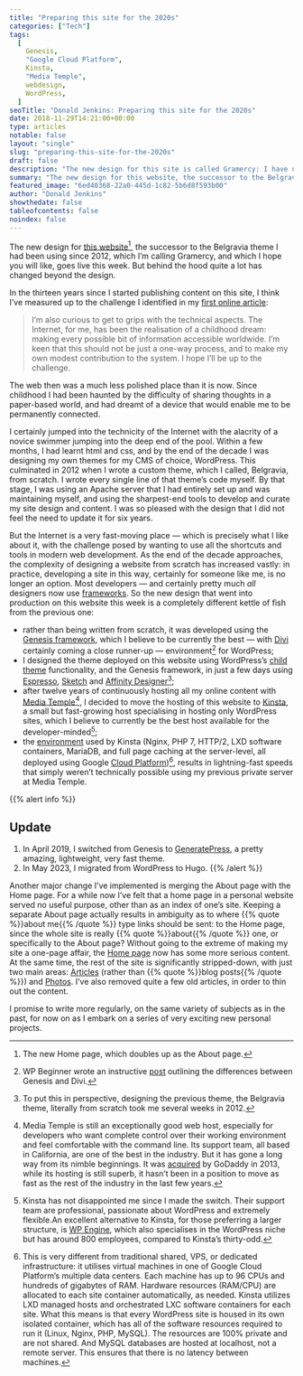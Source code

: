 ```yaml
---
title: "Preparing this site for the 2020s"
categories: ["Tech"]
tags:
  [
    Genesis,
    "Google Cloud Platform",
    Kinsta,
    "Media Temple",
    webdesign,
    WordPress,
  ]
seoTitle: "Donald Jenkins: Preparing this site for the 2020s"
date: 2018-11-29T14:21:00+00:00
type: articles
notable: false
layout: "single"
slug: "preparing-this-site-for-the-2020s"
draft: false
description: "The new design for this site is called Gramercy: I have used a framework for the design and simplified the content, with the biggest change being the merging of the Home page and the About page"
summary: "The new design for this website, the successor to the Belgravia theme I had been using since 2012, which I’m calling Gramercy, and which I hope you will like, goes live this week. But behind the hood quite a lot has changed beyond the design. Instead of writing all the code from scratch, this time, I have used a framework for the design and simplified the content, with the biggest change being the merging of the Home page and the About page."
featured_image: "6ed40368-22a0-445d-1c82-5b6d8f593b00"
author: "Donald Jenkins"
showthedate: false
tableofcontents: false
noindex: false
---
```


The new design for [this website](/)[^1], the successor to the Belgravia theme I had been using since 2012, which I’m calling Gramercy, and which I hope you will like, goes live this week. But behind the hood quite a lot has changed beyond the design.

In the thirteen years since I started publishing content on this site, I think I’ve measured up to the challenge I identified in my [first online article](/why-ive-decided-to-keep-a-blog/):

> I’m also curious to get to grips with the technical aspects. The Internet, for me, has been the realisation of a childhood dream: making every possible bit of information accessible worldwide. I’m keen that this should not be just a one-way process, and to make my own modest contribution to the system. I hope I’ll be up to the challenge.

The web then was a much less polished place than it is now. Since childhood I had been haunted by the difficulty of sharing thoughts in a paper-based world, and had dreamt of a device that would enable me to be permanently connected.

I certainly jumped into the technicity of the Internet with the alacrity of a novice swimmer jumping into the deep end of the pool. Within a few months, I had learnt html and css, and by the end of the decade I was designing my own themes for my CMS of choice, WordPress. This culminated in 2012 when I wrote a custom theme, which I called, Belgravia, from scratch. I wrote every single line of that theme’s code myself. By that stage, I was using an Apache server that I had entirely set up and was maintaining myself, and using the sharpest-end tools to develop and curate my site design and content. I was so pleased with the design that I did not feel the need to update it for six years.

But the Internet is a very fast-moving place — which is precisely what I like about it, with the challenge posed by wanting to use all the shortcuts and tools in modern web development. As the end of the decade approaches, the complexity of designing a website from scratch has increased vastly: in practice, developing a site in this way, certainly for someone like me, is no longer an option. Most developers — and certainly pretty much _all_ designers now use [frameworks](https://en.wikipedia.org/wiki/Web_framework). So the new design that went into production on this website this week is a completely different kettle of fish from the previous one:

- rather than being written from scratch, it was developed using the [Genesis framework](https://my.studiopress.com/themes/genesis/), which I believe to be currently the best — with [Divi](https://www.elegantthemes.com/documentation/developers/divi-development-environment/) certainly coming a close runner-up — environment[^2] for WordPress;
- I designed the theme deployed on this website using WordPress’s [child theme](https://codex.wordpress.org/Child_Themes) functionality, and the Genesis framework, in just a few days using [Espresso](https://espressoapp.com), [Sketch](https://www.sketchapp.com) and [Affinity Designer](https://affinity.serif.com/en-us/designer/)[^3];
- after twelve years of continuously hosting all my online content with [Media Temple](https://www.godaddy.com/mediatemple)[^4], I decided to move the hosting of this website to [Kinsta](https://kinsta.com/plans/?kaid=ZGEANXECLFOU), a small but fast-growing host specialising in hosting only WordPress sites, which I believe to currently be the best host available for the developer-minded[^5];
- the [environment](https://kinsta.com/advanced-features/) used by Kinsta (Nginx, PHP 7, HTTP/2, LXD software containers, MariaDB, and full page caching at the server-level, all deployed using Google [Cloud Platform](https://cloud.google.com))[^6], results in lightning-fast speeds that simply weren’t technically possible using my previous private server at Media Temple.

{{% alert info %}}

## Update

1. In April 2019, I switched from Genesis to [GeneratePress](https://generatepress.com), a pretty amazing, lightweight, very fast theme.
2. In May 2023, I migrated from WordPress to Hugo.
   {{% /alert %}}

Another major change I’ve implemented is merging the About page with the Home page. For a while now I’ve felt that a home page in a personal website served no useful purpose, other than as an index of one’s site. Keeping a separate About page actually results in ambiguity as to where {{% quote %}}about me{{% /quote %}} type links should be sent: to the Home page, since the whole site is really {{% quote %}}about{{% /quote %}} one, or specifically to the About page? Without going to the extreme of making my site a one-page affair, the [Home page](/) now has some more serious content. At the same time, the rest of the site is significantly stripped-down, with just two main areas: [Articles](/articles) (rather than {{% quote %}}blog posts{{% /quote %}}) and [Photos](/photos). I’ve also removed quite a few old articles, in order to thin out the content.

I promise to write more regularly, on the same variety of subjects as in the past, for now on as I embark on a series of very exciting new personal projects.

[^1]: The new Home page, which doubles up as the About page.
[^2]: WP Beginner wrote an instructive [post](https://web.archive.org/web/20210116181039/https://winningwp.com/genesis-vs-divi-how-to-decide-which-to-choose/) outlining the differences between Genesis and Divi.
[^3]: To put this in perspective, designing the previous theme, the Belgravia theme, literally from scratch took me several weeks in 2012.
[^4]: Media Temple is still an exceptionally good web host, especially for developers who want complete control over their working environment and feel comfortable with the command line. Its support team, all based in California, are one of the best in the industry. But it has gone a long way from its nimble beginnings. It was [acquired](https://mediatemple.net/blog/2013/10/15/faqs-about-the-godaddy-acquisition/) by GoDaddy in 2013, while its hosting is still superb, it hasn’t been in a position to move as fast as the rest of the industry in the last few years.
[^5]: Kinsta has not disappointed me since I made the switch. Their support team are professional, passionate about WordPress and extremely flexible.An excellent alternative to Kinsta, for those preferring a larger structure, is [WP Engine](https://wpengine.com/), which also specialises in the WordPress niche but has around 800 employees, compared to Kinsta’s thirty-odd.
[^6]: This is very different from traditional shared, VPS, or dedicated infrastructure: it utilises virtual machines in one of Google Cloud Platform’s multiple data centers. Each machine has up to 96 CPUs and hundreds of gigabytes of RAM. Hardware resources (RAM/CPU) are allocated to each site container automatically, as needed. Kinsta utilizes LXD managed hosts and orchestrated LXC software containers for each site. What this means is that every WordPress site is housed in its own isolated container, which has all of the software resources required to run it (Linux, Nginx, PHP, MySQL). The resources are 100% private and are not shared. And MySQL databases are hosted at localhost, not a remote server. This ensures that there is no latency between machines.
